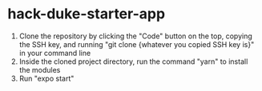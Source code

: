 # hack-duke-starter-app
1. Clone the repository by clicking the "Code" button on the top, copying the SSH key, and running "git clone {whatever you copied SSH key is}" in your command line
2. Inside the cloned project directory, run the command "yarn" to install the modules
3. Run "expo start"
